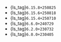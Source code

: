 - {ls_tag}`6.15.8+250825`
- {ls_tag}`6.15.6+250818`
- {ls_tag}`6.15.4+250710`
- {ls_tag}`6.6.0+240729`
- {ls_tag}`6.2.0+230732`
- {ls_tag}`6.0.0+230405`
